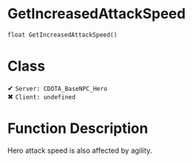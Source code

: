 # GetIncreasedAttackSpeed
```
float GetIncreasedAttackSpeed()
```
# Class
✔ `Server: CDOTA_BaseNPC_Hero`  
✖ `Client: undefined`  

# Function Description
Hero attack speed is also affected by agility.
